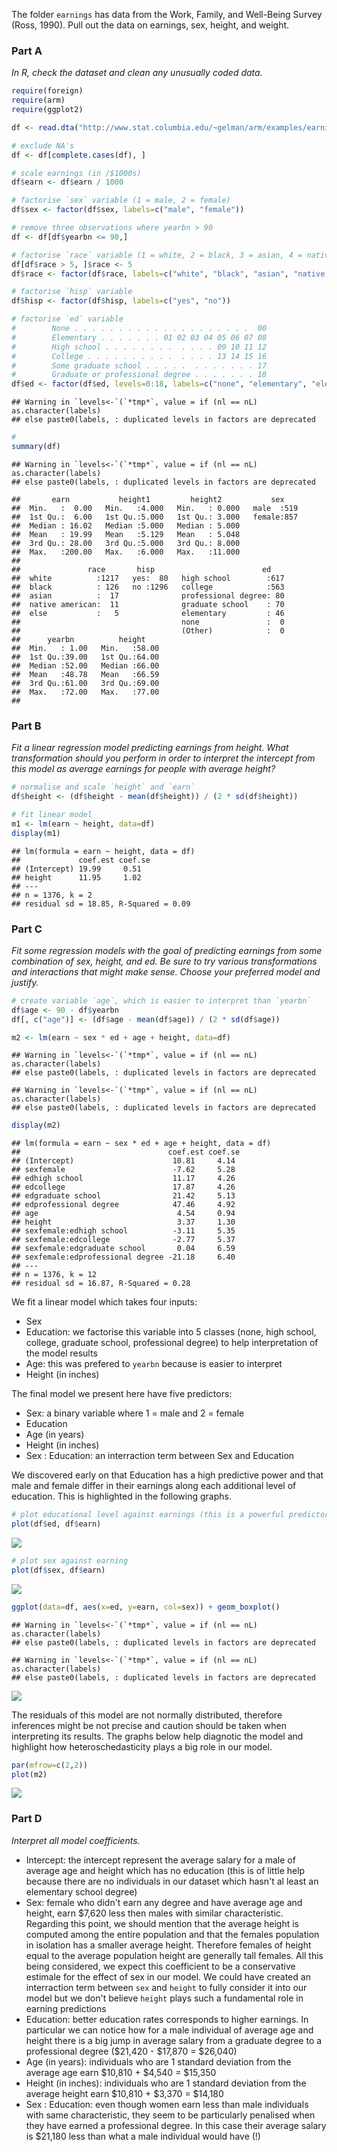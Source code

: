 The folder `earnings` has data from the Work, Family, and Well-Being Survey (Ross, 1990). Pull out the data on earnings, sex, height, and weight.

### Part A

*In R, check the dataset and clean any unusually coded data.*

``` r
require(foreign)
require(arm)
require(ggplot2)
```

``` r
df <- read.dta("http://www.stat.columbia.edu/~gelman/arm/examples/earnings/heights.dta")
```

``` r
# exclude NA's
df <- df[complete.cases(df), ]

# scale earnings (in /$1000s)
df$earn <- df$earn / 1000

# factorise `sex` variable (1 = male, 2 = female)
df$sex <- factor(df$sex, labels=c("male", "female"))

# remove three observations where yearbn > 90
df <- df[df$yearbn <= 90,]

# factorise `race` variable (1 = white, 2 = black, 3 = asian, 4 = native american, 5 = else); we also assume those observations where race > 5 were meant to be `else`
df[df$race > 5, ]$race <- 5
df$race <- factor(df$race, labels=c("white", "black", "asian", "native american", "else"))

# factorise `hisp` variable
df$hisp <- factor(df$hisp, labels=c("yes", "no"))

# factorise `ed` variable
#        None . . . . . . . . . . . . . . . . . . . .  00
#        Elementary . . . . . . . 01 02 03 04 05 06 07 08
#        High school . . . . . . . .  . . . . 09 10 11 12
#        College . . . . . . . . . .  . . . . 13 14 15 16
#        Some graduate school . . . . .  . . . . . . . 17
#        Graduate or professional degree . . . . . . . 18
df$ed <- factor(df$ed, levels=0:18, labels=c("none", "elementary", "elementary","elementary","elementary","elementary","elementary","elementary","elementary", "high school", "high school", "high school", "high school", "college", "college", "college", "college", "graduate school", "professional degree"))
```

    ## Warning in `levels<-`(`*tmp*`, value = if (nl == nL) as.character(labels)
    ## else paste0(labels, : duplicated levels in factors are deprecated

``` r
#
summary(df)
```

    ## Warning in `levels<-`(`*tmp*`, value = if (nl == nL) as.character(labels)
    ## else paste0(labels, : duplicated levels in factors are deprecated

    ##       earn           height1         height2           sex     
    ##  Min.   :  0.00   Min.   :4.000   Min.   : 0.000   male  :519  
    ##  1st Qu.:  6.00   1st Qu.:5.000   1st Qu.: 3.000   female:857  
    ##  Median : 16.02   Median :5.000   Median : 5.000               
    ##  Mean   : 19.99   Mean   :5.129   Mean   : 5.048               
    ##  3rd Qu.: 28.00   3rd Qu.:5.000   3rd Qu.: 8.000               
    ##  Max.   :200.00   Max.   :6.000   Max.   :11.000               
    ##                                                                
    ##               race       hisp                        ed     
    ##  white          :1217   yes:  80   high school        :617  
    ##  black          : 126   no :1296   college            :563  
    ##  asian          :  17              professional degree: 80  
    ##  native american:  11              graduate school    : 70  
    ##  else           :   5              elementary         : 46  
    ##                                    none               :  0  
    ##                                    (Other)            :  0  
    ##      yearbn          height     
    ##  Min.   : 1.00   Min.   :58.00  
    ##  1st Qu.:39.00   1st Qu.:64.00  
    ##  Median :52.00   Median :66.00  
    ##  Mean   :48.78   Mean   :66.59  
    ##  3rd Qu.:61.00   3rd Qu.:69.00  
    ##  Max.   :72.00   Max.   :77.00  
    ## 

### Part B

*Fit a linear regression model predicting earnings from height. What transformation should you perform in order to interpret the intercept from this model as average earnings for people with average height?*

``` r
# normalise and scale `height` and `earn`
df$height <- (df$height - mean(df$height)) / (2 * sd(df$height))

# fit linear model
m1 <- lm(earn ~ height, data=df)
display(m1)
```

    ## lm(formula = earn ~ height, data = df)
    ##             coef.est coef.se
    ## (Intercept) 19.99     0.51  
    ## height      11.95     1.02  
    ## ---
    ## n = 1376, k = 2
    ## residual sd = 18.85, R-Squared = 0.09

### Part C

*Fit some regression models with the goal of predicting earnings from some combination of sex, height, and ed. Be sure to try various transformations and interactions that might make sense. Choose your preferred model and justify.*

``` r
# create variable `age`, which is easier to interpret than `yearbn`
df$age <- 90 - df$yearbn
df[, c("age")] <- (df$age - mean(df$age)) / (2 * sd(df$age))
```

``` r
m2 <- lm(earn ~ sex * ed + age + height, data=df)
```

    ## Warning in `levels<-`(`*tmp*`, value = if (nl == nL) as.character(labels)
    ## else paste0(labels, : duplicated levels in factors are deprecated

    ## Warning in `levels<-`(`*tmp*`, value = if (nl == nL) as.character(labels)
    ## else paste0(labels, : duplicated levels in factors are deprecated

``` r
display(m2)
```

    ## lm(formula = earn ~ sex * ed + age + height, data = df)
    ##                                 coef.est coef.se
    ## (Intercept)                      10.81     4.14 
    ## sexfemale                        -7.62     5.28 
    ## edhigh school                    11.17     4.26 
    ## edcollege                        17.87     4.26 
    ## edgraduate school                21.42     5.13 
    ## edprofessional degree            47.46     4.92 
    ## age                               4.54     0.94 
    ## height                            3.37     1.30 
    ## sexfemale:edhigh school          -3.11     5.35 
    ## sexfemale:edcollege              -2.77     5.37 
    ## sexfemale:edgraduate school       0.04     6.59 
    ## sexfemale:edprofessional degree -21.18     6.40 
    ## ---
    ## n = 1376, k = 12
    ## residual sd = 16.87, R-Squared = 0.28

We fit a linear model which takes four inputs:

-   Sex
-   Education: we factorise this variable into 5 classes (none, high school, college, graduate school, professional degree) to help interpretation of the model results
-   Age: this was prefered to `yearbn` because is easier to interpret
-   Height (in inches)

The final model we present here have five predictors:

-   Sex: a binary variable where 1 = male and 2 = female
-   Education
-   Age (in years)
-   Height (in inches)
-   Sex : Education: an interraction term between Sex and Education

We discovered early on that Education has a high predictive power and that male and female differ in their earnings along each additional level of education. This is highlighted in the following graphs.

``` r
# plot educational level against earnings (this is a powerful predictor)
plot(df$ed, df$earn)
```

![](arm_ch4_p2_files/figure-markdown_github/plot_features-1.png)

``` r
# plot sex against earning
plot(df$sex, df$earn)
```

![](arm_ch4_p2_files/figure-markdown_github/plot_features-2.png)

``` r
ggplot(data=df, aes(x=ed, y=earn, col=sex)) + geom_boxplot()
```

    ## Warning in `levels<-`(`*tmp*`, value = if (nl == nL) as.character(labels)
    ## else paste0(labels, : duplicated levels in factors are deprecated

    ## Warning in `levels<-`(`*tmp*`, value = if (nl == nL) as.character(labels)
    ## else paste0(labels, : duplicated levels in factors are deprecated

![](arm_ch4_p2_files/figure-markdown_github/plot_features-3.png)

The residuals of this model are not normally distributed, therefore inferences might be not precise and caution should be taken when interpreting its results. The graphs below help diagnotic the model and highlight how heteroschedasticity plays a big role in our model.

``` r
par(mfrow=c(2,2))
plot(m2)
```

![](arm_ch4_p2_files/figure-markdown_github/plot_residual_m2-1.png)

### Part D

*Interpret all model coefficients.*

-   Intercept: the intercept represent the average salary for a male of average age and height which has no education (this is of little help because there are no individuals in our dataset which hasn't al least an elementary school degree)
-   Sex: female who didn't earn any degree and have average age and height, earn $7,620 less then males with similar characteristic. Regarding this point, we should mention that the average height is computed among the entire population and that the females population in isolation has a smaller average height. Therefore females of height equal to the average population height are generally tall females. All this being considered, we expect this coefficient to be a conservative estimale for the effect of sex in our model. We could have created an interraction term between `sex` and `height` to fully consider it into our model but we don't believe `height` plays such a fundamental role in earning predictions
-   Education: better education rates corresponds to higher earnings. In particular we can notice how for a male individual of average age and height there is a big jump in average salary from a graduate degree to a professional degree ($21,420 - $17,870 = $26,040)
-   Age (in years): individuals who are 1 standard deviation from the average age earn $10,810 + $4,540 = $15,350
-   Height (in inches): individuals who are 1 standard deviation from the average height earn $10,810 + $3,370 = $14,180
-   Sex : Education: even though women earn less than male individuals with same characteristic, they seem to be particularly penalised when they have earned a professional degree. In this case their average salary is $21,180 less than what a male individual would have (!)
